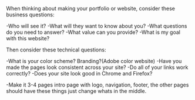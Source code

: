 When thinking about making your portfolio or website, consider these business questions:

-Who will see it?
-What will they want to know about you?
-What questions do you need to answer?
-What value can you provide?
-What is my goal with this website?

Then consider these technical questions:

-What is your color scheme? Branding?(Adobe color website)
-Have you made the pages look consistent across your site?
-Do all of your links work correctly?
-Does your site look good in Chrome and Firefox?

-Make it 3-4 pages intro page with logo, navigation, footer, the other pages should have these things just change whats in the middle.
